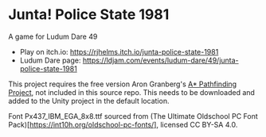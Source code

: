 # Junta! Police State 1981
A game for Ludum Dare 49

* Play on itch.io: https://rjhelms.itch.io/junta-police-state-1981
* Ludum Dare page: https://ldjam.com/events/ludum-dare/49/junta-police-state-1981

This project requires the free version Aron Granberg's [A* Pathfinding Project](https://arongranberg.com/astar/), not included in this source repo. This needs to be downloaded and added to the Unity project in the default location.

Font Px437_IBM_EGA_8x8.ttf sourced from (The Ultimate Oldschool PC Font Pack)[https://int10h.org/oldschool-pc-fonts/], licensed CC BY-SA 4.0.
